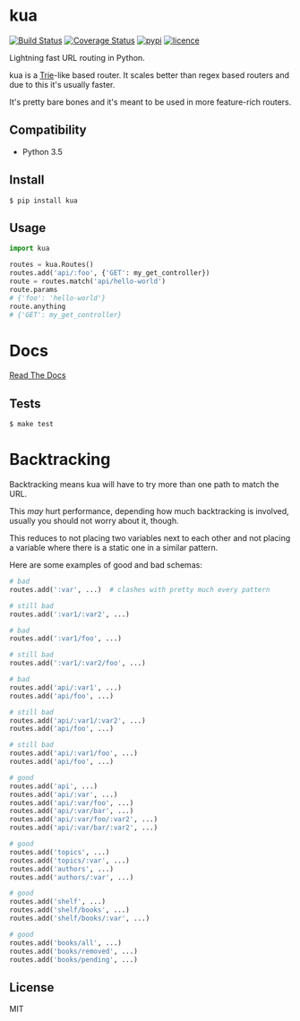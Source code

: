 # kua

[![Build Status](https://img.shields.io/travis/nitely/kua.svg?style=flat-square)](https://travis-ci.org/nitely/kua)
[![Coverage Status](https://img.shields.io/coveralls/nitely/kua.svg?style=flat-square)](https://coveralls.io/r/nitely/kua)
[![pypi](https://img.shields.io/pypi/v/kua.svg?style=flat-square)](https://pypi.python.org/pypi/kua)
[![licence](https://img.shields.io/pypi/l/kua.svg?style=flat-square)](https://raw.githubusercontent.com/nitely/kua/master/LICENSE)

Lightning fast URL routing in Python.

kua is a [Trie](https://en.wikipedia.org/wiki/Trie)-like based router.
It scales better than regex based routers and due to this it's usually faster.

It's pretty bare bones and it's meant to be used in more feature-rich routers.


## Compatibility

* Python 3.5


## Install

```
$ pip install kua
```


## Usage

```python
import kua

routes = kua.Routes()
routes.add('api/:foo', {'GET': my_get_controller})
route = routes.match('api/hello-world')
route.params
# {'foo': 'hello-world'}
route.anything
# {'GET': my_get_controller}
```


# Docs

[Read The Docs](http://kua.readthedocs.io)


## Tests

```
$ make test
```


# Backtracking

Backtracking means kua will have to try more than one path to match the URL.

This *may* hurt performance, depending how much backtracking is involved,
usually you should not worry about it, though.

This reduces to not placing two variables next to each other and not placing
a variable where there is a static one in a similar pattern.

Here are some examples of good and bad schemas:

```python
# bad
routes.add(':var', ...)  # clashes with pretty much every pattern

# still bad
routes.add(':var1/:var2', ...)

# bad
routes.add(':var1/foo', ...)

# still bad
routes.add(':var1/:var2/foo', ...)

# bad
routes.add('api/:var1', ...)
routes.add('api/foo', ...)

# still bad
routes.add('api/:var1/:var2', ...)
routes.add('api/foo', ...)

# still bad
routes.add('api/:var1/foo', ...)
routes.add('api/foo', ...)

# good
routes.add('api', ...)
routes.add('api/:var', ...)
routes.add('api/:var/foo', ...)
routes.add('api/:var/bar', ...)
routes.add('api/:var/foo/:var2', ...)
routes.add('api/:var/bar/:var2', ...)

# good
routes.add('topics', ...)
routes.add('topics/:var', ...)
routes.add('authors', ...)
routes.add('authors/:var', ...)

# good
routes.add('shelf', ...)
routes.add('shelf/books', ...)
routes.add('shelf/books/:var', ...)

# good
routes.add('books/all', ...)
routes.add('books/removed', ...)
routes.add('books/pending', ...)
```


## License

MIT
